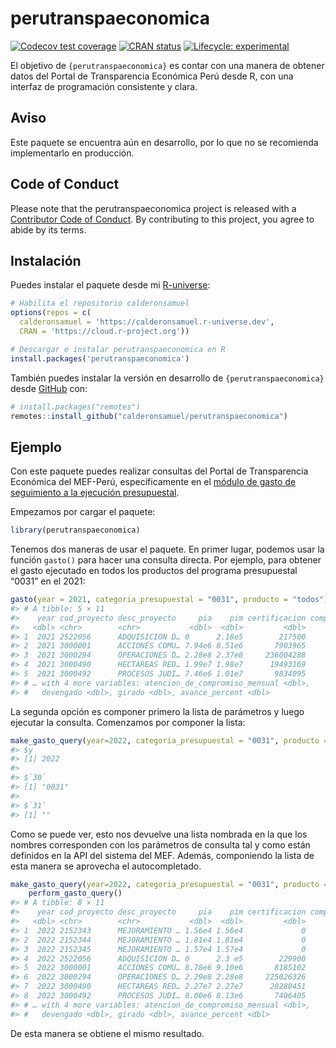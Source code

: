 
<!-- README.md is generated from README.Rmd. Please edit that file -->

# perutranspaeconomica

<!-- badges: start -->

[![Codecov test
coverage](https://codecov.io/gh/calderonsamuel/perutranspaeconomica/branch/main/graph/badge.svg)](https://app.codecov.io/gh/calderonsamuel/perutranspaeconomica?branch=main)
[![CRAN
status](https://www.r-pkg.org/badges/version/perutranspaeconomica)](https://CRAN.R-project.org/package=perutranspaeconomica)
[![Lifecycle:
experimental](https://img.shields.io/badge/lifecycle-experimental-orange.svg)](https://lifecycle.r-lib.org/articles/stages.html#experimental)
<!-- badges: end -->

El objetivo de `{perutranspaeconomica}` es contar con una manera de
obtener datos del Portal de Transparencia Económica Perú desde R, con
una interfaz de programación consistente y clara.

## Aviso

Este paquete se encuentra aún en desarrollo, por lo que no se recomienda
implementarlo en producción.

## Code of Conduct

Please note that the perutranspaeconomica project is released with a
[Contributor Code of
Conduct](https://contributor-covenant.org/version/2/1/CODE_OF_CONDUCT.html).
By contributing to this project, you agree to abide by its terms.

## Instalación

Puedes instalar el paquete desde mi
[R-universe](https://calderonsamuel.r-universe.dev/):

``` r
# Habilita el repositorio calderonsamuel
options(repos = c(
  calderonsamuel = 'https://calderonsamuel.r-universe.dev',
  CRAN = 'https://cloud.r-project.org'))

# Descargar e instalar perutranspaeconomica en R
install.packages('perutranspaeconomica')
```

También puedes instalar la versión en desarrollo de
`{perutranspaeconomica}` desde [GitHub](https://github.com/) con:

``` r
# install.packages("remotes")
remotes::install_github("calderonsamuel/perutranspaeconomica")
```

## Ejemplo

Con este paquete puedes realizar consultas del Portal de Transparencia
Económica del MEF-Perú, específicamente en el [módulo de gasto de
seguimiento a la ejecución
presupuestal](https://www.mef.gob.pe/es/?option=com_content&language=es-ES&Itemid=100944&lang=es-ES&view=article&id=504).

Empezamos por cargar el paquete:

``` r
library(perutranspaeconomica)
```

Tenemos dos maneras de usar el paquete. En primer lugar, podemos usar la
función `gasto()` para hacer una consulta directa. Por ejemplo, para
obtener el gasto ejecutado en todos los productos del programa
presupuestal “0031” en el 2021:

``` r
gasto(year = 2021, categoria_presupuestal = "0031", producto = "todos")
#> # A tibble: 5 × 11
#>    year cod_proyecto desc_proyecto     pia    pim certificacion compromiso_anual
#>   <dbl> <chr>        <chr>           <dbl>  <dbl>         <dbl>            <dbl>
#> 1  2021 2522056      ADQUISICION D… 0      2.18e5        217500           217500
#> 2  2021 3000001      ACCIONES COMU… 7.94e6 8.51e6       7903965          7846217
#> 3  2021 3000294      OPERACIONES D… 2.28e8 2.37e8     236004288        232303203
#> 4  2021 3000490      HECTAREAS RED… 1.99e7 1.98e7      19493169         19298659
#> 5  2021 3000492      PROCESOS JUDI… 7.46e6 1.01e7       9834095          9808935
#> # … with 4 more variables: atencion_de_compromiso_mensual <dbl>,
#> #   devengado <dbl>, girado <dbl>, avance_percent <dbl>
```

La segunda opción es componer primero la lista de parámetros y luego
ejecutar la consulta. Comenzamos por componer la lista:

``` r
make_gasto_query(year=2022, categoria_presupuestal = "0031", producto = "todos")
#> $y
#> [1] 2022
#> 
#> $`30`
#> [1] "0031"
#> 
#> $`31`
#> [1] ""
```

Como se puede ver, esto nos devuelve una lista nombrada en la que los
nombres corresponden con los parámetros de consulta tal y como están
definidos en la API del sistema del MEF. Además, componiendo la lista de
esta manera se aprovecha el autocompletado.

``` r
make_gasto_query(year=2022, categoria_presupuestal = "0031", producto = "todos") |> 
    perform_gasto_query()
#> # A tibble: 8 × 11
#>    year cod_proyecto desc_proyecto     pia    pim certificacion compromiso_anual
#>   <dbl> <chr>        <chr>           <dbl>  <dbl>         <dbl>            <dbl>
#> 1  2022 2152343      MEJORAMIENTO … 1.56e4 1.56e4             0                0
#> 2  2022 2152344      MEJORAMIENTO … 1.81e4 1.81e4             0                0
#> 3  2022 2152345      MEJORAMIENTO … 1.57e4 1.57e4             0                0
#> 4  2022 2522056      ADQUISICION D… 0      2.3 e5        229900                0
#> 5  2022 3000001      ACCIONES COMU… 8.78e6 9.10e6       8185102          6420329
#> 6  2022 3000294      OPERACIONES D… 2.29e8 2.28e8     225026326        220646110
#> 7  2022 3000490      HECTAREAS RED… 2.27e7 2.27e7      20280451         18243005
#> 8  2022 3000492      PROCESOS JUDI… 8.00e6 8.13e6       7406405          7382575
#> # … with 4 more variables: atencion_de_compromiso_mensual <dbl>,
#> #   devengado <dbl>, girado <dbl>, avance_percent <dbl>
```

De esta manera se obtiene el mismo resultado.
